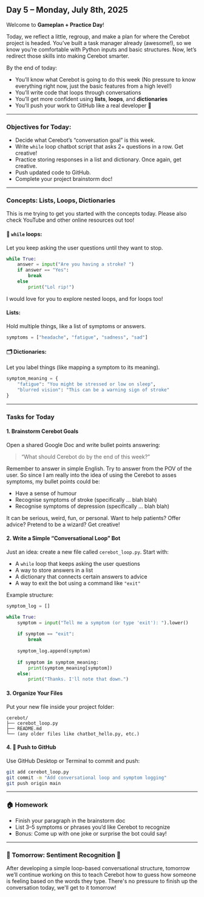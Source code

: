 ## Day 5 – Monday, July 8th, 2025

Welcome to **Gameplan + Practice Day**!

Today, we reflect a little, regroup, and make a plan for where the Cerebot project is headed. You’ve built a task manager already (awesome!), so we know you’re comfortable with Python inputs and basic structures. Now, let’s redirect those skills into making Cerebot smarter.

By the end of today:

* You’ll know what Cerebot is going to do this week (No pressure to know everything right now, just the basic features from a high level!)
* You’ll write code that loops through conversations
* You’ll get more confident using **lists**, **loops**, and **dictionaries**
* You’ll push your work to GitHub like a real developer 🚀

---

### Objectives for Today:

* Decide what Cerebot’s “conversation goal” is this week.
* Write `while` loop chatbot script that asks 2+ questions in a row. Get creative!
* Practice storing responses in a list and dictionary. Once again, get creative. 
* Push updated code to GitHub. 
* Complete your project brainstorm doc!

---

### Concepts: Lists, Loops, Dictionaries

This is me trying to get you started with the concepts today. Please also check YouTube and other online resources out too! 

#### 🔁 `while` loops:

Let you keep asking the user questions until they want to stop. 

```python
while True:
    answer = input("Are you having a stroke? ")
    if answer == "Yes":
        break
    else
        print("Lol rip!")
```

I would love for you to explore nested loops, and for loops too!
#### Lists:

Hold multiple things, like a list of symptoms or answers.

```python
symptoms = ["headache", "fatigue", "sadness", "sad"]
```

#### 🗂️ Dictionaries:

Let you label things (like mapping a symptom to its meaning).

```python
symptom_meaning = {
    "fatigue": "You might be stressed or low on sleep",
    "blurred vision": "This can be a warning sign of stroke"
}
```

---

### Tasks for Today

#### 1. **Brainstorm Cerebot Goals**

Open a shared Google Doc and write bullet points answering:

> “What should Cerebot do by the end of this week?”

Remember to answer in simple English. Try to answer from the POV of the user. So since I am really into the idea of using the Cerebot to asses symptoms, my bullet points could be:

- Have a sense of humour
- Recognise symptoms of stroke (specifically ... blah blah)
- Recognise symptoms of depression (specifically ... blah blah)

It can be serious, weird, fun, or personal. Want to help patients? Offer advice? Pretend to be a wizard? Get creative!

#### 2. **Write a Simple “Conversational Loop” Bot**

Just an idea: create a new file called `cerebot_loop.py`. Start with:

* A `while` loop that keeps asking the user questions
* A way to store answers in a list
* A dictionary that connects certain answers to advice
* A way to exit the bot using a command like `"exit"`

Example structure:

```python
symptom_log = []

while True:
    symptom = input("Tell me a symptom (or type 'exit'): ").lower()
    
    if symptom == "exit":
        break
    
    symptom_log.append(symptom)
    
    if symptom in symptom_meaning:
        print(symptom_meaning[symptom])
    else:
        print("Thanks. I'll note that down.")
```

#### 3. **Organize Your Files**

Put your new file inside your project folder:

```
cerebot/
├── cerebot_loop.py
├── README.md
└── (any older files like chatbot_hello.py, etc.)
```

#### 4. 🚀 **Push to GitHub**

Use GitHub Desktop or Terminal to commit and push:

```bash
git add cerebot_loop.py
git commit -m "Add conversational loop and symptom logging"
git push origin main
```

---

### 🏠 Homework

* Finish your paragraph in the brainstorm doc
* List 3–5 symptoms or phrases you’d like Cerebot to recognize
* Bonus: Come up with one joke or surprise the bot could say!

---

### 🔁 Tomorrow: Sentiment Recognition 🔁

After developing a simple loop-based conversational structure, tomorrow we’ll continue working on this to teach Cerebot how to guess how someone is feeling based on the words they type. There's no pressure to finish up the conversation today, we'll get to it tomorrow!

